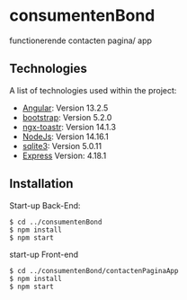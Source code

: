 # consumentenBond
functionerende contacten pagina/ app

## Technologies

A list of technologies used within the project:

* [Angular](https://angular.io/): Version 13.2.5
* [bootstrap](https://getbootstrap.com/): Version 5.2.0
* [ngx-toastr](https://www.npmjs.com/package/ngx-toastr): Version 14.1.3
* [NodeJs](https://nodejs.org): Version 14.16.1
* [sqlite3](https://www.sqlite.org/index.html): Version 5.0.11
* [Express](https://expressjs.com) Version: 4.18.1

## Installation

Start-up Back-End:

```
$ cd ../consumentenBond
$ npm install
$ npm start
````

start-up Front-end

```
$ cd ../consumentenBond/contactenPaginaApp
$ npm install
$ npm start
````
